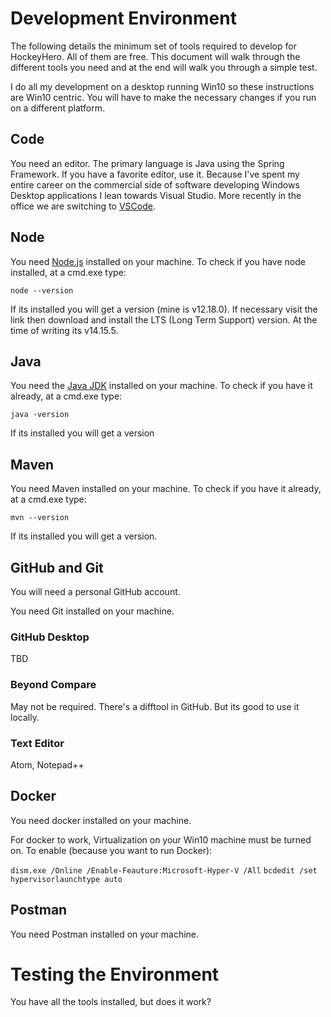 # Development Environment

The following details the minimum set of tools required to develop for HockeyHero. All of them are free. This document will walk through the different tools you need and at the end will walk you through a simple test. 

I do all my development on a desktop running Win10 so these instructions are Win10 centric. You will have to make the necessary changes if you run on a different platform. 

## Code

You need an editor. The primary language is Java using the Spring Framework. If you have a favorite editor, use it. Because I've spent my entire career on the commercial side of software developing Windows Desktop applications I lean towards Visual Studio. More recently in the office we are switching to [VSCode](https://code.visualstudio.com/).  

## Node

You need [Node.js](https://nodejs.org/en/) installed on your machine.  To check if you have node installed, at a cmd.exe type:

`node --version`

If its installed you will get a version (mine is v12.18.0). If necessary visit the link then download and install the LTS (Long Term Support) version. At the time of writing its v14.15.5. 

## Java

You need the [Java JDK](https://www.java.com/en/download/help/download_options.html) installed on your machine. To check if you have it already, at a cmd.exe type: 

`java -version`

If its installed you will get a version

## Maven

You need Maven installed on your machine. To check if you have it already, at a cmd.exe type: 

`mvn --version`

If its installed you will get a version. 

## GitHub and Git

You will need a personal GitHub account. 

You need Git installed on your machine. 

### GitHub Desktop

TBD

### Beyond Compare

May not be required. There's a difftool in GitHub. But its good to use it locally. 

### Text Editor

Atom, Notepad++

## Docker

You need docker installed on your machine. 

For docker to work, Virtualization on your Win10 machine must be turned on. To enable (because you want to run Docker): 

`dism.exe /Online /Enable-Feauture:Microsoft-Hyper-V /All`
`bcdedit /set hypervisorlaunchtype auto`

## Postman

You need Postman installed on your machine. 

# Testing the Environment

You have all the tools installed, but does it work? 